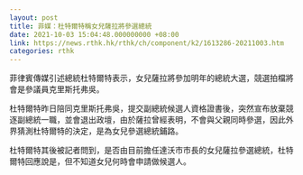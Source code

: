 ```yaml
---
layout: post
title: 菲媒：杜特爾特稱女兒薩拉將參選總統
date: 2021-10-03 15:04:48.000000000 +08:00
link: https://news.rthk.hk/rthk/ch/component/k2/1613286-20211003.htm
categories: rthk
---
```


菲律賓傳媒引述總統杜特爾特表示，女兒薩拉將參加明年的總統大選，競選拍檔將會是參議員克里斯托弗吳。

杜特爾特昨日陪同克里斯托弗吳，提交副總統候選人資格證書後，突然宣布放棄競逐副總統一職，並會退出政壇，由於薩拉曾經表明，不會與父親同時參選，因此外界猜測杜特爾特的決定，是為女兒參選總統鋪路。

杜特爾特其後被記者問到，是否由目前擔任達沃市市長的女兒薩拉參選總統，杜特爾特回應說是，但不知道女兒何時會申請做候選人。
